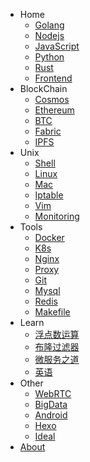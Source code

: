 - Home
    * [Golang](guides/golang.md)
    * [Nodejs](guides/nodejs.md)
    * [JavaScript](guides/javascript.md)
    * [Python](guides/python.md)
    * [Rust](guides/rust.md)
    * [Frontend](guides/frontend.md)
- BlockChain
    * [Cosmos](blockchain/cosmos/README.md)
    * [Ethereum](blockchain/eth/README.md)
    * [BTC](blockchain/btc/README.md)
    * [Fabric](blockchain/fabric/README.md)
    * [IPFS](blockchain/ipfs/README.md)
- Unix
    * [Shell](unix/shell.md)
    * [Linux](unix/linux.md)
    * [Mac](unix/macos.md)
    * [Iptable](unix/iptable.md)
    * [Vim](unix/vim.md)
    * [Monitoring](unix/monitoring.md)
- Tools
    * [Docker](tools/docker/README.md)
    * [K8s](tools/k8s/README.md)
    * [Nginx](tools/nginx/README.md)
    * [Proxy](tools/proxy/README.md)
    * [Git](tools/git.md)
    * [Mysql](tools/mysql.md)
    * [Redis](tools/redis.md)
    * [Makefile](tools/makefile.md)
- Learn
    * [浮点数运算](learn/float.md)
    * [布隆过滤器](learn/bloom-filter.md)
    * [微服务之道](learn/micro-service.md)
    * [英语](learn/english.md)
- Other
    * [WebRTC](other/webrtc.md)
    * [BigData](other/bigdata.md)
    * [Android](other/android/README.md)
    * [Hexo](other/hexo.md)
    * [Ideal](other/ideal.md)
- [About](about.md)
